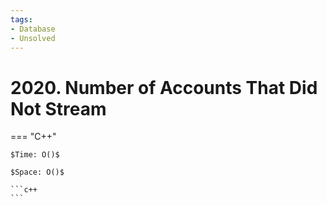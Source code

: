 ```yaml
---
tags:
- Database
- Unsolved
---
```



# 2020. Number of Accounts That Did Not Stream

=== "C++"

    $Time: O()$

    $Space: O()$

    ```c++
    ```